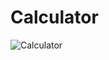 # Calculator
![Calculator](https://user-images.githubusercontent.com/99734957/192138655-5f456376-cdb0-45d9-b8d9-3c11b91a982a.png)
